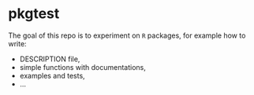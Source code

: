 # pkgtest

The goal of this repo is to experiment on `R` packages, for example
how to write:
* DESCRIPTION file,
* simple functions with documentations,
* examples and tests,
* ...
